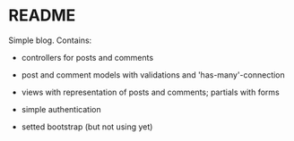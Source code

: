 # README

Simple blog. Contains:

- controllers for posts and comments

- post and comment models with validations and 'has-many'-connection

- views with representation of posts and comments; partials with forms

- simple authentication

- setted bootstrap (but not using yet)
